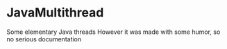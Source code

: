 # JavaMultithread
Some elementary Java threads
However it was made with some humor, so no serious documentation
